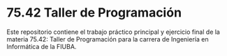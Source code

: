 # 75.42 Taller de Programación

Este repositorio contiene el trabajo práctico principal y ejercicio final de la
materia 75.42: Taller de Programación para la carrera de Ingeniería en
Informática de la FIUBA.
